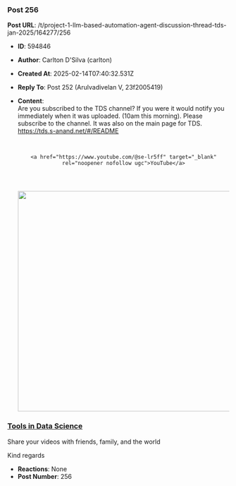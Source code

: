 ### Post 256
**Post URL**: /t/project-1-llm-based-automation-agent-discussion-thread-tds-jan-2025/164277/256
- **ID**: 594846
- **Author**: Carlton D'Silva (carlton)
- **Created At**: 2025-02-14T07:40:32.531Z
- **Reply To**: Post 252 (Arulvadivelan V, 23f2005419)
- **Content**:  
  Are you subscribed to the TDS channel? If you were it would notify you immediately when it was uploaded. (10am this morning).
Please subscribe to the channel. It was also on the main page for TDS.<br>
<a href="https://tds.s-anand.net/#/README" class="onebox" target="_blank" rel="noopener nofollow ugc">https://tds.s-anand.net/#/README</a><aside class="onebox allowlistedgeneric" data-onebox-src="https://www.youtube.com/@se-lr5ff">
  <header class="source">
      <img src="https://europe1.discourse-cdn.com/flex013/uploads/iitm/original/3X/8/5/85553e6b4edcc2dda60afe0f9f82c7f3dbf31e04.png" class="site-icon" data-dominant-color="FF103A" width="16" height="16">

      <a href="https://www.youtube.com/@se-lr5ff" target="_blank" rel="noopener nofollow ugc">YouTube</a>
  </header>

  <article class="onebox-body">
    <img width="500" height="500" src="https://europe1.discourse-cdn.com/flex013/uploads/iitm/optimized/3X/0/5/05fae46322d62fdfa90a7c47a2011056f549cd9b_2_500x500.jpeg" class="thumbnail onebox-avatar" data-dominant-color="655F59">

<h3><a href="https://www.youtube.com/@se-lr5ff" target="_blank" rel="noopener nofollow ugc">Tools in Data Science</a></h3>

  Share your videos with friends, family, and the world


  </article>

  <div class="onebox-metadata">
    
    
  </div>

  <div style="clear: both"></div>
</aside>

Kind regards
- **Reactions**: None
- **Post Number**: 256


